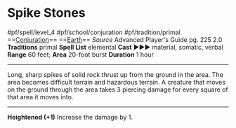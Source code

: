 # Spike Stones
#pf/spell/level_4 #pf/school/conjuration #pf/tradition/primal
==[Conjuration](../../../Traits/Conjuration.md)== ==[Earth](../../../Traits/Earth.md)==
*Source* Advanced Player's Guide pg. 225 2.0
**Traditions** primal
**Spell List** elemental
**Cast** ►►► material, somatic, verbal
**Range** 60 feet; **Area** 20-foot burst
**Duration** 1 hour

---
Long, sharp spikes of solid rock thrust up from the ground in the area. The area becomes difficult terrain and hazardous terrain. A creature that moves on the ground through the area takes 3 piercing damage for every square of that area it moves into.

<hr>

**Heightened (+1)** Increase the damage by 1.